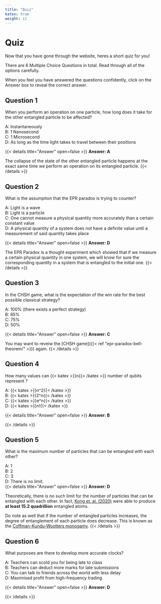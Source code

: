 ```yaml
---
title: "Quiz"
katex: true
weight: 12
---
```


# Quiz

Now that you have gone through the website, heres a short quiz for you!

There are 6 Multiple Choice Questions in total. Read through all of the options carefully.

When you feel you have answered the questions confidently, click on the Answer box to reveal the correct answer.

## Question 1

When you perform an operation on one particle, how long does it take for the other entangled particle to be affected?

A: Instantaneously  
B: 1 Nanosecond  
C: 1 Microsecond  
D: As long as the time light takes to travel between their positions  

{{< details title="Answer" open=false >}}
**Answer: A**

The collapse of the state of the other entangled particle happens at the exact same time we perform an operation on its entangled particle.
{{< /details >}}

## Question 2

What is the assumption that the EPR paradox is trying to counter?

A: Light is a wave  
B: Light is a particle  
C: One cannot measure a physical quantity more accurately than a certain constant value  
D: A physical quantity of a system does not have a definite value until a measurement of said quantity takes place  

{{< details title="Answer" open=false >}}
**Answer: D**

The EPR Paradox is a thought experiment which showed that if we measure a certain physical quantity in one system, we will know for sure the corresponding quantity in a system that is entangled to the initial one.
{{< /details >}}

## Question 3

In the CHSH game, what is the expectation of the win rate for the best possible classical strategy?

A: 100% (there exists a perfect strategy)  
B: 85%  
C: 75%  
D: 50%  

{{< details title="Answer" open=false >}}
**Answer: C**

You may want to reveiw the [CHSH game]({{< ref "epr-paradox-bell-theorem/" >}}) again.
{{< /details >}}

## Question 4

How many values can {{< katex >}}n{{< /katex >}} number of qubits represent ?

A: {{< katex >}}n^2{{< /katex >}}  
B: {{< katex >}}2^n{{< /katex >}}  
C: {{< katex >}}e^n{{< /katex >}}  
D: {{< katex >}}n!{{< /katex >}}  

{{< details title="Answer" open=false >}}
**Answer: B**

{{< /details >}}

## Question 5

What is the maximum number of particles that can be entangled with each other?

A: 1  
B: 2  
C: 3  
D: There is no limit.  
{{< details title="Answer" open=false >}}
**Answer: D**

Theoretically, there is no such limit for the number of particles that can be entangled with each other. In fact, [Kong et. al. (2020)](https://doi.org/10.1038/s41467-020-15899-1) were able to produce **at least 15.2 quadrillion** entangled atoms.

Do note as well that if the number of entangled particles increases, the degree of entanglement of each particle does decrease. This is known as the [Coffman-Kundu-Wootters monogamy](https://doi.org/10.1103/PhysRevA.61.052306).
{{< /details >}}

## Question 6

What purposes are there to develop more accurate clocks?

A: Teachers can scold you for being late to class  
B: Teachers can deduct more marks for late submissions  
C: You can talk to friends across the world with less delay  
D: Maximised profit from high-frequency trading  

{{< details title="Answer" open=false >}}
**Answer: D**

{{< /details >}}
